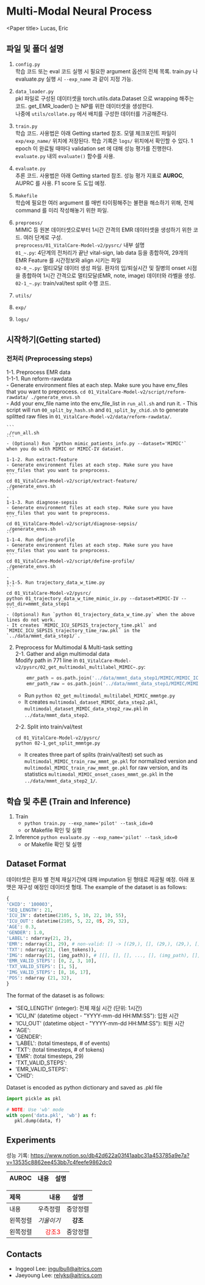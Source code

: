 # Multi-Modal Neural Process

\<Paper title> Lucas, Eric



## 파일 및 폴더 설명
1. `config.py`  
   학습 코드 또는 eval 코드 실행 시 필요한 argument 옵션의 전체 목록.
   train.py 나 evaluate.py 실행 시 `--exp_name` 과 같이 지정 가능.
3. `data_loader.py`  
   pkl 파일로 구성된 데이터셋을 torch.utils.data.Dataset 으로 wrapping 해주는 코드. get_EMR_loader() 는 NP를 위한 데이터셋을 생성한다.  
   나중에 `utils/collate.py` 에서 배치를 구성한 데이터를 가공해준다.
5. `train.py`  
   학습 코드. 사용법은 아래 Getting started 참조.
   모델 체크포인트 파일이 `exp/exp_name/` 위치에 저장된다.
   학습 기록은 `logs/` 위치에서 확인할 수 있다.
   1 epoch 이 완료될 때마다 validation set 에 대해 성능 평가를 진행한다. `evaluate.py` 내의 `evaluate()` 함수를 사용. 
   
7. `evaluate.py`  
   추론 코드. 사용법은 아래 Getting started 참조.
   성능 평가 지표로 **AUROC**, AUPRC 를 사용. F1 score 도 도입 예정.
   
9. `Makefile`  
   학습에 필요한 여러 argument 를 매번 타이핑해주는 불편을 해소하기 위해, 전체 command 를 미리 작성해놓기 위한 파일.
10. `preproess/`  
   MIMIC 등 원본 데이터셋으로부터 1시간 간격의 EMR 데이터셋을 생성하기 위한 코드. 여러 단계로 구성.  
   `preprocess/01_VitalCare-Model-v2/pysrc/` 내부 설명  
   `01_~.py`: 4단계의 전처리가 끝난 vital-sign, lab data 등을 종합하여, 29개의 EMR Feature 를 시간정보와 align 시키는 파일  
   `02-0_~.py`: 멀티모달 데이터 생성 파일. 환자의 입/퇴실시간 및 질병의 onset 시점을 종합하여 1시간 간격으로 멀티모달(EMR, note, image) 데이터와 라벨을 생성.  
   `02-1_~.py`: train/val/test split 수행 코드.  
   
11. `utils/`  
12. `exp/`  
13. `logs/`  

## 시작하기(Getting started)

### 전처리 (Preprocessing steps)

1-1. Preprocess EMR data   
    1-1-1. Run reform-rawdata    
    - Generate environment files at each step. Make sure you have env_files that you want to preprocess.
    ```
    cd 01_VitalCare-Model-v2/script/reform-rawdata/
    ./generate_envs.sh
    ```   
    - Add your env_file name into the env_file_list in `run_all.sh` and run it.
    - This script will run `00_split_by_hash.sh` and `01_split_by_chid.sh` to generate splitted raw files in `01_VitalCare-Model-v2/data/reform-rawdata/`.
    
    ```
    ./run_all.sh
    ```   
    - (Optional) Run `python mimic_patients_info.py --dataset='MIMIC'` when you do with MIMIC or MIMIC-IV dataset.

    1-1-2. Run extract-feature   
    - Generate environment files at each step. Make sure you have env_files that you want to preprocess.
    ```
    cd 01_VitalCare-Model-v2/script/extract-feature/
    ./generate_envs.sh
    ```
    - 
    1-1-3. Run diagnose-sepsis   
    - Generate environment files at each step. Make sure you have env_files that you want to preprocess.
    ```
    cd 01_VitalCare-Model-v2/script/diagnose-sepsis/
    ./generate_envs.sh
    ```
    1-1-4. Run define-profile   
    - Generate environment files at each step. Make sure you have env_files that you want to preprocess.
    ```
    cd 01_VitalCare-Model-v2/script/define-profile/
    ./generate_envs.sh
    ```
    - 
    1-1-5. Run trajectory_data_w_time.py   
    ```
    cd 01_VitalCare-Model-v2/pysrc/
    python 01_trajectory_data_w_time_mimic_iv.py --dataset=MIMIC-IV --out_dir=mmmt_data_step1
    ```
    - (Optional) Run `python 01_trajectory_data_w_time.py` when the above lines do not work.   
    - It creates `MIMIC_ICU_SEPSIS_trajectory_time.pkl` and `MIMIC_ICU_SEPSIS_trajectory_time_raw.pkl` in the `../data/mmmt_data_step1/`.   



2. Preprocess for Multimodal & Multi-task setting   
    2-1. Gather and align multimodal data   
    Modify path in 771 line in `01_VitalCare-Model-v2/pysrc/02_get_multimodal_multilabel_MIMIC~.py`:
    ```python
        emr_path = os.path.join('../data/mmmt_data_step1/MIMIC/MIMIC_ICU_SEPSIS_trajectory_time.pkl')
        emr_path_raw = os.path.join('../data/mmmt_data_step1/MIMIC/MIMIC_ICU_SEPSIS_trajectory_time_raw.pkl')

    ```
    - Run `python 02_get_multimodal_multilabel_MIMIC_mmmtge.py`
    - It creates `multimodal_dataset_MIMIC_data_step2.pkl`, `multimodal_dataset_MIMIC_data_step2_raw.pkl` in `../data/mmmt_data_step2`.   

    2-2. Split into train/val/test

    ```
    cd 01_VitalCare-Model-v2/pysrc/
    python 02-1_get_split_mmmtge.py
    ```
    - It creates three part of splits (train/val/test) set such as `multimodal_MIMIC_train_raw_mmmt_ge.pkl` for normalized version and `multimodal_MIMIC_train_raw_mmmt_ge.pkl` for raw version, and its statistics `multimodal_MIMIC_onset_cases_mmmt_ge.pkl` in the `../data/mmmt_data_step2_1/`.   



## 학습 및 추론 (Train and Inference)

1. Train
   - `python train.py --exp_name='pilot' --task_idx=0`
   - or Makefile 확인 및 실행
2. Inference
   `python evaluate.py --exp_name='pilot' --task_idx=0`
   - or Makefile 확인 및 실행


## Dataset Format

데이터셋은 환자 별 전체 재실기간에 대해 imputation 된 형태로 제공될 예정. 아래 포맷은 재구성 예정인 데이터셋 형태.
The example of the dataset is as follows:
```python
{
'CHID': '100003',
'SEQ_LENGTH': 21,
'ICU_IN': datetime(2105, 5, 10, 22, 10, 55),
'ICU_OUT': datetime(2105, 5, 22, 05, 29, 32),
'AGE': 0.3,
'GENDER': 1.0,
'LABEL': ndarray(21, 2),
'EMR': ndarray(21, 29), # non-valid: [] -> [(29,), [], (29,), (29,), [], [], ... ]
'TXT': ndarray(21, (len_tokens)),
'IMG': ndarray(21, (img_path)), # [[], [], [], ..., [], (img_path), [], ..., (img_path), ... ]
'EMR_VALID_STEPS': [0, 2, 3, 10],
'TXT_VALID_STEPS': [1, 5],
'IMG_VALID_STEPS': [8, 16, 17],
'POS': ndarray (21, 32),
}
```
The format of the dataset is as follows:
- 'SEQ_LENGTH' (integer): 전체 재실 시간 (단위: 1시간)
- 'ICU_IN' (datetime object - "YYYY-mm-dd HH:MM:SS"): 입원 시간
- 'ICU_OUT' (datetime object - "YYYY-mm-dd HH:MM:SS"): 퇴원 시간
- 'AGE':
- 'GENDER':
- 'LABEL': (total timesteps, # of events)
- 'TXT': (total timesteps, # of tokens)
- 'EMR': (total timesteps, 29)
- 'TXT_VALID_STEPS': 
- 'EMR_VALID_STEPS':
- 'CHID':



Dataset is encoded as python dictionary and saved as .pkl file

```python
import pickle as pkl

# NOTE: Use 'wb' mode
with open('data.pkl', 'wb') as f:
   pkl.dump(data, f)
```

## Experiments
성능 기록:
https://www.notion.so/db42d622a03f41aabc31a453785a9e7a?v=13535c8862ee453bb7c4feefe9862dc0

|AUROC|내용|설명|
|------|---|---|

|제목|내용|설명|
|:---|---:|:---:|
|내용|우측정렬|중앙정렬|
|왼쪽정렬|*기울이기*|**강조**|
|왼쪽정렬|<span style="color:red">강조3</span>|중앙정렬|

## Contacts

- Inggeol Lee: ingulbull@aitrics.com
- Jaeyoung Lee: relyks@aitrics.com
